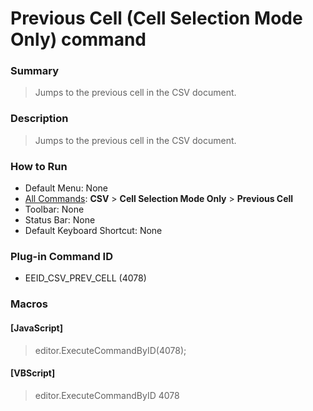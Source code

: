 # Previous Cell (Cell Selection Mode Only) command

### Summary

> Jumps to the previous cell in the CSV document.

### Description

> Jumps to the previous cell in the CSV document.

### How to Run

- Default Menu: None
- [All Commands](../tools/all_commands): **CSV** \> **Cell Selection Mode Only** \> **Previous Cell**
- Toolbar: None
- Status Bar: None
- Default Keyboard Shortcut: None

### Plug-in Command ID

- EEID\_CSV\_PREV\_CELL (4078)

### Macros

#### \[JavaScript\]

> editor.ExecuteCommandByID(4078);

#### \[VBScript\]

> editor.ExecuteCommandByID 4078
